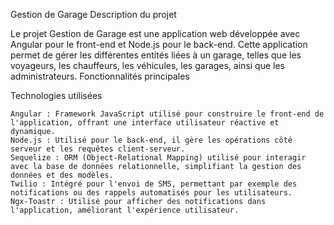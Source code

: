 Gestion de Garage
Description du projet

Le projet Gestion de Garage est une application web développée avec Angular pour le front-end et Node.js pour le back-end. Cette application permet de gérer les différentes entités liées à un garage,
telles que les voyageurs, les chauffeurs, les véhicules, les garages, ainsi que les administrateurs.
Fonctionnalités principales

Technologies utilisées

    Angular : Framework JavaScript utilisé pour construire le front-end de l'application, offrant une interface utilisateur réactive et dynamique.
    Node.js : Utilisé pour le back-end, il gère les opérations côté serveur et les requêtes client-serveur.
    Sequelize : ORM (Object-Relational Mapping) utilisé pour interagir avec la base de données relationnelle, simplifiant la gestion des données et des modèles.
    Twilio : Intégré pour l'envoi de SMS, permettant par exemple des notifications ou des rappels automatisés pour les utilisateurs.
    Ngx-Toastr : Utilisé pour afficher des notifications dans l'application, améliorant l'expérience utilisateur.
